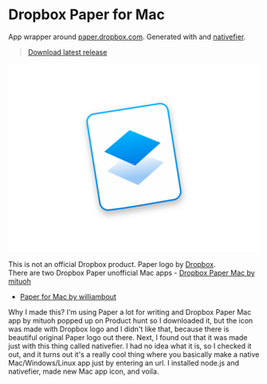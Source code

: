# Dropbox Paper for Mac 
App wrapper around [paper.dropbox.com](https://paper.dropbox.com). Generated with and [nativefier](https://github.com/jiahaog/nativefier).

> [Download latest release](https://github.com/LukaMarr/dropbox-paper/raw/master/dropbox-paper-1.0.0.zip)<br>

![Dropbox Paper for Mac Icon](icon.png) <br>

This is not an official Dropbox product. Paper logo by [Dropbox](https://medium.com/dropbox-design). <br> 
There are two Dropbox Paper unofficial Mac apps - [Dropbox Paper Mac by mituoh](hhttps://github.com/mituoh/Dropbox-Paper-Mac)
- [Paper for Mac by williambout](https://github.com/williambout/paper-for-mac)

Why I made this? I'm using Paper a lot for writing and Dropbox Paper Mac app by mituoh popped up on Product hunt so I downloaded it, but the icon was made with Dropbox logo and I didn't like that, because there is beautiful original Paper logo out there. Next, I found out that it was made just with this thing called nativefier. I had no idea what it is, so I checked it out, and it turns out it's a really cool thing where you basically make a native Mac/Windows/Linux app just by entering an url. I installed node.js and nativefier, made new Mac app icon, and voila. 

